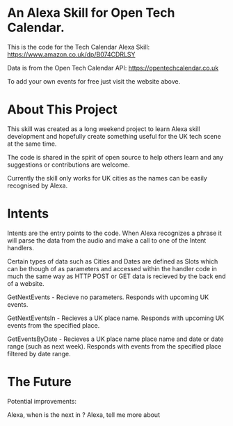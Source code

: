 # An Alexa Skill for Open Tech Calendar. 

This is the code for the Tech Calendar Alexa Skill:
https://www.amazon.co.uk/dp/B074CDRLSY

Data is from the Open Tech Calendar API:
https://opentechcalendar.co.uk

To add your own events for free just visit the website above.

# About This Project

This skill was created as a long weekend project to learn Alexa skill development and hopefully create something useful for the UK tech scene at the same time. 

The code is shared in the spirit of open source to help others learn and any suggestions or contributions are welcome.

Currently the skill only works for UK cities as the names can be easily recognised by Alexa.

# Intents

Intents are the entry points to the code. When Alexa recognizes a phrase it will parse the data from the audio and make a call to one of the Intent handlers.

Certain types of data such as Cities and Dates are defined as Slots which can be though of as parameters and accessed within the handler code in much the same way as HTTP POST or GET data is recieved by the back end of a website.

GetNextEvents - Recieve no parameters. Responds with upcoming UK events.

GetNextEventsIn - Recieves a UK place name. Responds with upcoming UK events from the specified place.

GetEventsByDate - Recieves a UK place name place name and date or date range (such as next week). Responds with events from the specified place filtered by date range.

# The Future 

Potential improvements:

Alexa, when is the next <event name> in <place name>?
Alexa, tell me more about <event name>

